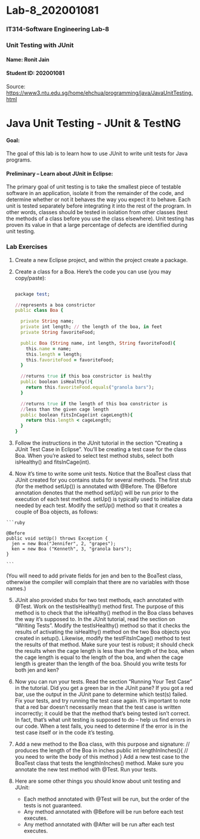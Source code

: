 # Lab-8_202001081

### IT314-Software Engineering Lab-8
### Unit Testing with JUnit

#### Name: Ronit Jain
#### Student ID: 202001081

Source: https://www3.ntu.edu.sg/home/ehchua/programming/java/JavaUnitTesting.html

# Java Unit Testing - JUnit & TestNG

#### Goal:

The goal of this lab is to learn how to use JUnit to write unit tests for Java programs.

#### Preliminary – Learn about JUnit in Eclipse:

The primary goal of unit testing is to take the smallest piece of testable software in an application, isolate it from the remainder of the code, and determine whether or not it behaves the way you expect it to behave. Each unit is tested separately before integrating it into the rest of the program. In other words, classes should be tested in isolation from other classes (test the methods of a class before you use the class elsewhere). Unit testing has proven its value in that a large percentage of defects are identified during unit testing.

### Lab Exercises

  1. Create a new Eclipse project, and within the project create a package.
  2. Create a class for a Boa. Here’s the code you can use (you may copy/paste):
      
      ```ruby
      
      package test;

      //represents a boa constrictor
      public class Boa {

        private String name;
        private int length; // the length of the boa, in feet
        private String favoriteFood;

        public Boa (String name, int length, String favoriteFood){
          this.name = name;
          this.length = length;
          this.favoriteFood = favoriteFood;
        }

        //returns true if this boa constrictor is healthy
        public boolean isHealthy(){
          return this.favoriteFood.equals("granola bars");
        }

        //returns true if the length of this boa constrictor is
        //less than the given cage length
        public boolean fitsInCage(int cageLength){
          return this.length < cageLength;
        }
      }

      
      ```


  3. Follow the instructions in the JUnit tutorial in the section “Creating a JUnit Test Case in Eclipse”. You’ll be creating a test case for the class Boa. When you’re asked to select test method stubs, select both isHealthy() and fitsInCage(int).
  
  4. Now it’s time to write some unit tests. Notice that the BoaTest class that JUnit created for you contains stubs for several methods. The first stub (for the method setUp()) is annotated with @Before. The @Before annotation denotes that the method setUp() will be run prior to the execution of each test method. setUp() is typically used to initialize data needed by each test. Modify the setUp() method so that it creates a couple of Boa objects, as follows:
    
    ```ruby
    
    @Before
    public void setUp() throws Exception {
      jen = new Boa("Jennifer", 2, "grapes");
      ken = new Boa ("Kenneth", 3, "granola bars");
    }
    
    ```
   
 (You will need to add private fields for jen and ben to the BoaTest class, otherwise the compiler will complain that there are no variables with those names.)

  5. JUnit also provided stubs for two test methods, each annotated with @Test. Work on the testIsHealthy() method first. The purpose of this method is to check that the isHealthy() method in the Boa class behaves the way it’s supposed to. In the JUnit tutorial, read the section on “Writing Tests”. Modify the testIsHealthy() method so that it checks the results of activating the isHealthy() method on the two Boa objects you created in setup(). Likewise, modify the testFitsInCage() method to test the results of that method. Make sure your test is robust; it should check the results when the cage length is less than the length of the boa, when the cage length is equal to the length of the boa, and when the cage length is greater than the length of the boa. Should you write tests for both jen and ken?
  
  6. Now you can run your tests. Read the section “Running Your Test Case” in the tutorial. Did you get a green bar in the JUnit pane? If you got a red bar, use the output in the JUnit pane to determine which test(s) failed. Fix your tests, and try running the test case again. It’s important to note that a red bar doesn’t necessarily mean that the test case is written incorrectly; it could be that the method that’s being tested isn’t correct. In fact, that’s what unit testing is supposed to do – help us find errors in our code. When a test fails, you need to determine if the error is in the test case itself or in the code it’s testing.
  
  7. Add a new method to the Boa class, with this purpose and signature:
    // produces the length of the Boa in inches
    public int lengthInInches(){
    // you need to write the body of this method
    }
  Add a new test case to the BoaTest class that tests the lengthInInches() method. Make sure you annotate the new test method with @Test. Run your tests.
  
  8. Here are some other things you should know about unit testing and JUnit:
      * Each method annotated with @Test will be run, but the order of the tests is not guaranteed.
      * Any method annotated with @Before will be run before each test executes.
      * Any method annotated with @After will be run after each test executes.
